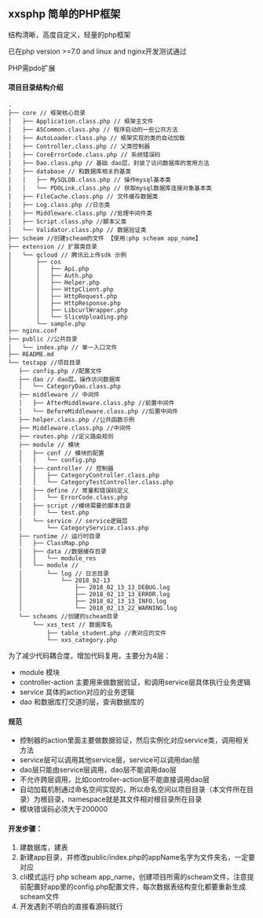 ## xxsphp 简单的PHP框架

结构清晰，高度自定义，轻量的php框架

已在php version >=7.0 and linux and nginx开发测试通过

PHP需pdo扩展

#### 项目目录结构介绍
```
.
├── core // 框架核心目录
│   ├── Application.class.php // 框架主文件
│   ├── ASCommon.class.php // 程序启动的一些公共方法
│   ├── AutoLoader.class.php // 框架实现的类的自动加载
│   ├── Controller.class.php // 父类控制器
│   ├── CoreErrorCode.class.php // 系统错误码
│   ├── Dao.class.php // 基础 dao层，封装了访问数据库的常用方法
│   ├── database // 和数据库相关的基类
│   │   ├── MySQLDB.class.php // 操作mysql基本类
│   │   └── PDOLink.class.php // 获取mysql数据库连接对象基本类
│   ├── FileCache.class.php // 文件缓存数据类
│   ├── Log.class.php //日志类
│   ├── Middleware.class.php //处理中间件类
│   ├── Script.class.php //脚本父类
│   └── Validator.class.php // 数据验证类
├── scheam //创建scheam的文件 【使用:php scheam app_name】
├── extension // 扩展类目录
│   └── qcloud // 腾讯云上传sdk 示例
│       ├── cos
│       │   ├── Api.php
│       │   ├── Auth.php
│       │   ├── Helper.php
│       │   ├── HttpClient.php
│       │   ├── HttpRequest.php
│       │   ├── HttpResponse.php
│       │   ├── LibcurlWrapper.php
│       │   └── SliceUploading.php
│       └── sample.php
├── nginx.conf
├── public //公共目录
│   └── index.php // 单一入口文件
├── README.md
└── testapp //项目目录
   ├── config.php //配置文件
   ├── dao // dao层，操作访问数据库
   │   └── CategoryDao.class.php
   ├── middleware // 中间件
   │   ├── AfterMiddleware.class.php //前置中间件
   │   └── BeforeMiddleware.class.php //后置中间件
   ├── helper.class.php //公共函数示例
   ├── Middleware.class.php //中间件
   ├── routes.php //定义路由规则
   ├── module // 模块
   │   ├── conf // 模块的配置
   │   │   └── config.php
   │   ├── controller // 控制器
   │   │   ├── CategoryController.class.php
   │   │   └── CategoryTestController.class.php
   │   ├── define // 常量和错误码定义
   │   │   └── ErrorCode.class.php
   │   ├── script //模块需要的脚本目录
   │   │   └── test.php
   │   └── service // service逻辑层
   │       └── CategoryService.class.php
   ├── runtime // 运行时目录
   │   ├── ClassMap.php
   │   ├── data //数据缓存目录
   │   │   └── module_res
   │   └── module //
   │       └── log // 日志目录
   │           └── 2018_02-13
   │               ├── 2018_02_13_13_DEBUG.log
   │               ├── 2018_02_13_13_ERROR.log
   │               ├── 2018_02_13_13_INFO.log
   │               └── 2018_02_13_22_WARNING.log
   └── scheams //创建的scheam目录
       └── xxs_test // 数据库名
           ├── table_student.php //表对应的文件
           └── xxs_category.php
```
为了减少代码耦合度，增加代码复用，主要分为4层：
* module 模块
* controller-action 主要用来做数据验证，和调用service层具体执行业务逻辑
* service 具体的action对应的业务逻辑
* dao 和数据库打交道的层，查询数据库的

#### 规范
- 控制器的action里面主要做数据验证，然后实例化对应service类，调用相关方法
- service层可以调用其他service层，service可以调用dao层
- dao层只能由service层调用，dao层不能调用dao层
- 不允许跨层调用，比如controller-action层不能直接调用dao层
- 自动加载机制通过命名空间实现的，所以命名空间以项目目录（本文件所在目录）为根目录，namespace就是其文件相对根目录所在目录
- 模块错误码必须大于200000

#### 开发步骤：

1. 建数据库，建表
2. 新建app目录，并修改public/index.php的appName名字为文件夹名，一定要对应
3. cli模式运行 php scheam app_name，创建项目所需的scheam文件，注意提前配置好app里的config.php配置文件，每次数据表结构变化都要重新生成scheam文件
4. 开发遇到不明白的直接看源码就行